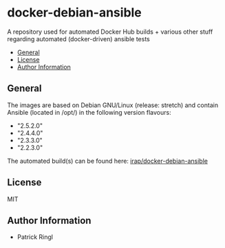# docker-debian-ansible

A repository used for automated Docker Hub builds + various other stuff regarding automated (docker-driven) ansible tests

<!-- toc -->

- [General](#general)
- [License](#license)
- [Author Information](#author-information)

<!-- tocstop -->

## General

The images are based on Debian GNU/Linux (release: stretch) and contain Ansible (located in /opt/) in the following version flavours:
  - "2.5.2.0"
  - "2.4.4.0"
  - "2.3.3.0"
  - "2.2.3.0"

The automated build(s) can be found here: [irap/docker-debian-ansible](https://hub.docker.com/r/irap/docker-debian-ansible/)

## License

MIT

## Author Information

* Patrick Ringl
